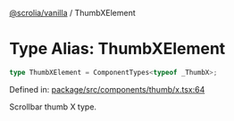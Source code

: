 [@scrolia/vanilla](../README.md) / ThumbXElement

# Type Alias: ThumbXElement

```ts
type ThumbXElement = ComponentTypes<typeof _ThumbX>;
```

Defined in: [package/src/components/thumb/x.tsx:64](https://github.com/scrolia/vanilla/blob/71d11a743faf8de64b56201c92ff9484fdce9f24/package/src/components/thumb/x.tsx#L64)

Scrollbar thumb X type.
